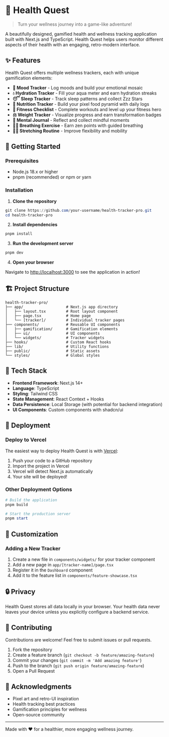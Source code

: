 # 🌟 Health Quest

> Turn your wellness journey into a game-like adventure!

A beautifully designed, gamified health and wellness tracking application built with Next.js and TypeScript. Health Quest helps users monitor different aspects of their health with an engaging, retro-modern interface.

## ✨ Features

Health Quest offers multiple wellness trackers, each with unique gamification elements:

- **🌈 Mood Tracker** - Log moods and build your emotional mosaic
- **💧 Hydration Tracker** - Fill your aqua meter and earn hydration streaks
- **😴 Sleep Tracker** - Track sleep patterns and collect Zzz Stars
- **🍎 Nutrition Tracker** - Build your pixel food pyramid with daily logs
- **💪 Fitness Checklist** - Complete workouts and level up your fitness hero
- **⚖️ Weight Tracker** - Visualize progress and earn transformation badges
- **📓 Mental Journal** - Reflect and collect mindful moments
- **🧘‍♂️ Breathing Exercise** - Earn zen points with guided breathing
- **🤸‍♀️ Stretching Routine** - Improve flexibility and mobility

## 🚀 Getting Started

### Prerequisites

- Node.js 18.x or higher
- pnpm (recommended) or npm or yarn

### Installation

1. **Clone the repository**

```powershell
git clone https://github.com/your-username/health-tracker-pro.git
cd health-tracker-pro
```

2. **Install dependencies**

```powershell
pnpm install
```

3. **Run the development server**

```powershell
pnpm dev
```

4. **Open your browser**

Navigate to [http://localhost:3000](http://localhost:3000) to see the application in action!

## 🏗️ Project Structure

```
health-tracker-pro/
├── app/                   # Next.js app directory
│   ├── layout.tsx         # Root layout component
│   ├── page.tsx           # Home page
│   └── [tracker]/         # Individual tracker pages
├── components/            # Reusable UI components
│   ├── gamification/      # Gamification elements
│   ├── ui/                # UI components
│   └── widgets/           # Tracker widgets
├── hooks/                 # Custom React hooks
├── lib/                   # Utility functions
├── public/                # Static assets
└── styles/                # Global styles
```

## 🔧 Tech Stack

- **Frontend Framework**: Next.js 14+
- **Language**: TypeScript
- **Styling**: Tailwind CSS
- **State Management**: React Context + Hooks
- **Data Persistence**: Local Storage (with potential for backend integration)
- **UI Components**: Custom components with shadcn/ui

## 🔄 Deployment

### Deploy to Vercel

The easiest way to deploy Health Quest is with [Vercel](https://vercel.com):

1. Push your code to a GitHub repository
2. Import the project in Vercel
3. Vercel will detect Next.js automatically
4. Your site will be deployed!

### Other Deployment Options

```powershell
# Build the application
pnpm build 

# Start the production server
pnpm start
```

## 🧩 Customization

### Adding a New Tracker

1. Create a new file in `components/widgets/` for your tracker component
2. Add a new page in `app/[tracker-name]/page.tsx`
3. Register it in the `Dashboard` component
4. Add it to the feature list in `components/feature-showcase.tsx`

## 🔒 Privacy

Health Quest stores all data locally in your browser. Your health data never leaves your device unless you explicitly configure a backend service.

## 🤝 Contributing

Contributions are welcome! Feel free to submit issues or pull requests.

1. Fork the repository
2. Create a feature branch (`git checkout -b feature/amazing-feature`)
3. Commit your changes (`git commit -m 'Add amazing feature'`)
4. Push to the branch (`git push origin feature/amazing-feature`)
5. Open a Pull Request

## 👏 Acknowledgments

- Pixel art and retro-UI inspiration
- Health tracking best practices
- Gamification principles for wellness
- Open-source community

---

Made with ❤️ for a healthier, more engaging wellness journey.

